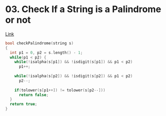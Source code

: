 # 03. Check If a String is a Palindrome or not

[Link](https://bit.ly/3E55FvF)

```cpp
bool checkPalindrome(string s)
{
  int p1 = 0, p2 = s.length() - 1;
  while(p1 < p2) {
    while(!isalpha(s[p1]) && !isdigit(s[p1]) && p1 < p2)
      p1++;
  
    while(!isalpha(s[p2]) && !isdigit(s[p2]) && p1 < p2)
      p2--;
    
    if(tolower(s[p1++]) != tolower(s[p2--]))
      return false;
  }
  return true;
}
```
